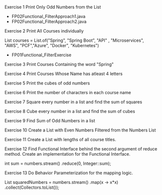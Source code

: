 Exercise 1 Print Only Odd Numbers from the List

* FP02Functional_FilterApproach1.java
* FP02Functional_FilterApproach2.java

Exercise 2 Print All Courses individually

List courses = List.of("Spring", "Spring Boot", "API" , "Microservices", "AWS", "PCF","Azure", "Docker", "Kubernetes")
* FP01Functional_FilterExercise

Exercise 3 Print Courses Containing the word "Spring"

Exercise 4 Print Courses Whose Name has atleast 4 letters

Exercise 5 Print the cubes of odd numbers

Exercise 6 Print the number of characters in each course name

Exercise 7 Square every number in a list and find the sum of squares

Exercise 8 Cube every number in a list and find the sum of cubes

Exercise 9 Find Sum of Odd Numbers in a list

Exercise 10 Create a List with Even Numbers Filtered from the Numbers List

Exercise 11 Create a List with lengths of all course titles.

Exercise 12 Find Functional Interface behind the second argument of reduce method. Create an implementation for the Functional Interface.

int sum = numbers.stream() .reduce(0, Integer::sum);

Exercise 13 Do Behavior Parameterization for the mapping logic.

List squaredNumbers = numbers.stream() .map(x -> x*x) .collect(Collectors.toList());
